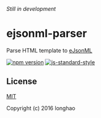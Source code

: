 <i>Still in development</i>

# ejsonml-parser

Parse HTML template to [eJsonML](https://github.com/lon3/ejsonml)

[![npm version](https://badge.fury.io/js/ejsonml-parser.svg)](https://badge.fury.io/js/ejsonml-parser)
[![js-standard-style](https://img.shields.io/badge/code%20style-standard-brightgreen.svg)](http://standardjs.com)

## License

[MIT](http://opensource.org/licenses/MIT)

Copyright (c) 2016 longhao
